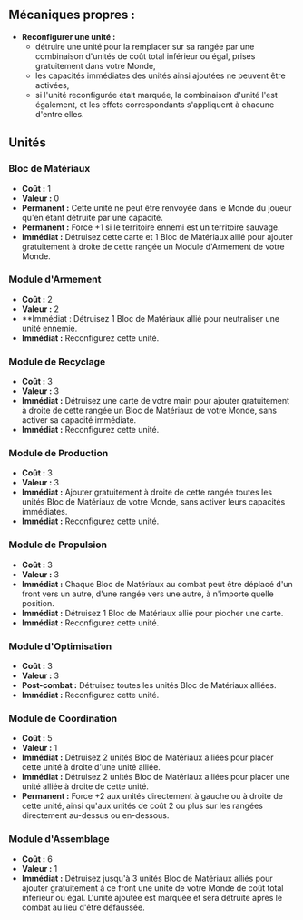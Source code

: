 
## Mécaniques propres :

- **Reconfigurer une unité :**
  - détruire une unité pour la remplacer sur sa rangée par une combinaison
    d'unités de coût total inférieur ou égal, prises gratuitement dans votre Monde,
  - les capacités immédiates des unités ainsi ajoutées ne peuvent être activées,
  - si l'unité reconfigurée était marquée, la combinaison d'unité l'est également,
    et les effets correspondants s'appliquent à chacune d'entre elles.


## Unités

### Bloc de Matériaux
- **Coût :** 1
- **Valeur :** 0
- **Permanent :**
  Cette unité ne peut être renvoyée dans le Monde du joueur qu'en étant détruite par une capacité.
- **Permanent :**
  Force +1 si le territoire ennemi est un territoire sauvage.
- **Immédiat :**
  Détruisez cette carte et 1 Bloc de Matériaux allié pour ajouter
  gratuitement à droite de cette rangée un Module d'Armement de votre Monde.


### Module d'Armement
- **Coût :** 2
- **Valeur :** 2
- **Immédiat :
  Détruisez 1 Bloc de Matériaux allié pour neutraliser une unité ennemie.
- **Immédiat :**
  Reconfigurez cette unité.


### Module de Recyclage
- **Coût :** 3
- **Valeur :** 3
- **Immédiat :**
  Détruisez une carte de votre main pour ajouter gratuitement
  à droite de cette rangée un Bloc de Matériaux de votre Monde,
  sans activer sa capacité immédiate.
- **Immédiat :**
  Reconfigurez cette unité.


### Module de Production
- **Coût :** 3
- **Valeur :** 3
- **Immédiat :**
  Ajouter gratuitement à droite de cette rangée toutes les unités
  Bloc de Matériaux de votre Monde,
  sans activer leurs capacités immédiates.
- **Immédiat :**
  Reconfigurez cette unité.


### Module de Propulsion
- **Coût :** 3
- **Valeur :** 3
- **Immédiat :**
  Chaque Bloc de Matériaux au combat peut être déplacé
  d'un front vers un autre, d'une rangée vers une autre,
  à n'importe quelle position.
- **Immédiat :**
  Détruisez 1 Bloc de Matériaux allié pour piocher une carte.
- **Immédiat :**
  Reconfigurez cette unité.


### Module d'Optimisation
- **Coût :** 3
- **Valeur :** 3
- **Post-combat :**
  Détruisez toutes les unités Bloc de Matériaux alliées.
- **Immédiat :**
  Reconfigurez cette unité.


### Module de Coordination
- **Coût :** 5
- **Valeur :** 1
- **Immédiat :**
  Détruisez 2 unités Bloc de Matériaux alliées pour placer cette unité à droite d'une unité alliée.
- **Immédiat :**
  Détruisez 2 unités Bloc de Matériaux alliées pour placer une unité alliée à droite de cette unité.
- **Permanent :**
  Force +2 aux unités directement à gauche ou à droite de cette unité,
  ainsi qu'aux unités de coût 2 ou plus sur les rangées directement au-dessus ou en-dessous.


### Module d'Assemblage
- **Coût :** 6
- **Valeur :** 1
- **Immédiat :**
  Détruisez jusqu'à 3 unités Bloc de Matériaux alliés
  pour ajouter gratuitement à ce front une unité de votre Monde
  de coût total inférieur ou égal.
  L'unité ajoutée est marquée et sera détruite après le combat au lieu d'être défaussée.
